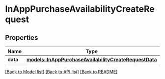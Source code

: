 # InAppPurchaseAvailabilityCreateRequest

## Properties

Name | Type | Description | Notes
------------ | ------------- | ------------- | -------------
**data** | [**models::InAppPurchaseAvailabilityCreateRequestData**](InAppPurchaseAvailabilityCreateRequest_data.md) |  | 

[[Back to Model list]](../README.md#documentation-for-models) [[Back to API list]](../README.md#documentation-for-api-endpoints) [[Back to README]](../README.md)


